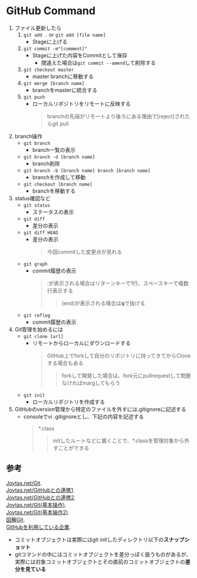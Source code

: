 # GitHub Command
1. ファイル更新したら
	1. `git add .` or `git add [file name]`
		-	Stageに上げる
	2. `git commit -m"[comment]"`
		- Stageに上げた内容をCommitとして保存
			- 間違えた場合は`git commit --amend`して削除する
	3. `git checkout master`
		- master branchに移動する
	4. `git merge [branch name]`
		- branchをmasterに統合する
	5. `git push`
		- ローカルリポジトリをリモートに反映する
			> branchの先端がリモートより後ろにある理由で[reject]されたらgit pull
1. branch操作
	- `git branch`
		- branch一覧の表示
	- `git branch -d [branch name]`
		- branch削除
	- `git branch -b [branch name] branch [branch name]`
		- branchを作成して移動
	- `git checkout [branch name]`
		- branchを移動する
1. status確認など
	- `git status`
		- ステータスの表示
	- `git diff`
		- 差分の表示
	- `git diff HEAD`
		- 差分の表示
			> 今回commitした変更点が見れる
	- `git graph`
		- commit履歴の表示
			> :が表示される場合はリターンキーで1行、スペースキーで複数行表示する
			>> (end)が表示される場合は**q**で抜ける
	- `git reflog`
		- commit履歴の表示
1. Git管理を始めるには
	- `git clone [url]`
		- リモートからローカルにダウンロードする
			> GitHub上でforkして自分のリポジトリに持ってきてからCloneする場合もある
			>> forkして開発した場合は、fork元にpullrequestして問題なければmargしてもらう
	- `git init`
		- ローカルリポジトリを作成する
1. GitHubのversion管理から特定のファイルを外すには.gitignoreに記述する
	- consoleでvi .gitignoreとし、下記の内容を記述する
		> \*.class
		>> initしたルートなどに置くことで、*.classを管理対象から外すことができる
## 参考
[Joytas.net/Git](https://joytas.net/programming/git/git-1).  
[Joytas.net/GitHubとの連携1](https://joytas.net/programming/git/github1).  
[Joytas.net/GitHubとの連携2](https://joytas.net/programming/git/github2).  
[Joytas.net/Git(基本操作)](https://joytas.net/programming/git/basic).  
[Joytas.net/Git(基本操作2)](https://joytas.net/programming/git/basic2).  
[図解Git](https://marklodato.github.io/visual-git-guide/index-ja.html).  
[GitHubを利用している企業](https://www.wantedly.com/tools/github/companies).
- コミットオブジェクトは実際にはgit initしたディレクトリ以下の**スナップショット**
- gitコマンドの中にはコミットオブジェクトを差分っぽく扱うものがあるが、実際には対象コミットオブジェクトとその直前のコミットオブジェクトの**差分を見ている**
